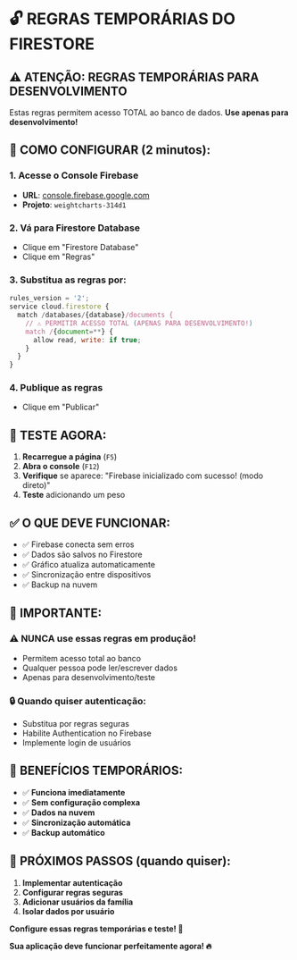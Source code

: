 # 🔓 **REGRAS TEMPORÁRIAS DO FIRESTORE**

## ⚠️ **ATENÇÃO: REGRAS TEMPORÁRIAS PARA DESENVOLVIMENTO**

Estas regras permitem acesso TOTAL ao banco de dados. **Use apenas para desenvolvimento!**

## 🚀 **COMO CONFIGURAR (2 minutos):**

### **1. Acesse o Console Firebase**
- **URL**: [console.firebase.google.com](https://console.firebase.google.com)
- **Projeto**: `weightcharts-314d1`

### **2. Vá para Firestore Database**
- Clique em "Firestore Database"
- Clique em "Regras"

### **3. Substitua as regras por:**
```javascript
rules_version = '2';
service cloud.firestore {
  match /databases/{database}/documents {
    // ⚠️ PERMITIR ACESSO TOTAL (APENAS PARA DESENVOLVIMENTO!)
    match /{document=**} {
      allow read, write: if true;
    }
  }
}
```

### **4. Publique as regras**
- Clique em "Publicar"

## 🧪 **TESTE AGORA:**

1. **Recarregue a página** (`F5`)
2. **Abra o console** (`F12`)
3. **Verifique** se aparece: "Firebase inicializado com sucesso! (modo direto)"
4. **Teste** adicionando um peso

## ✅ **O QUE DEVE FUNCIONAR:**

- ✅ Firebase conecta sem erros
- ✅ Dados são salvos no Firestore
- ✅ Gráfico atualiza automaticamente
- ✅ Sincronização entre dispositivos
- ✅ Backup na nuvem

## 🚨 **IMPORTANTE:**

### **⚠️ NUNCA use essas regras em produção!**
- Permitem acesso total ao banco
- Qualquer pessoa pode ler/escrever dados
- Apenas para desenvolvimento/teste

### **🔒 Quando quiser autenticação:**
- Substitua por regras seguras
- Habilite Authentication no Firebase
- Implemente login de usuários

## 📱 **BENEFÍCIOS TEMPORÁRIOS:**

- ✅ **Funciona imediatamente**
- ✅ **Sem configuração complexa**
- ✅ **Dados na nuvem**
- ✅ **Sincronização automática**
- ✅ **Backup automático**

## 🔮 **PRÓXIMOS PASSOS (quando quiser):**

1. **Implementar autenticação**
2. **Configurar regras seguras**
3. **Adicionar usuários da família**
4. **Isolar dados por usuário**

**Configure essas regras temporárias e teste! 🚀**

**Sua aplicação deve funcionar perfeitamente agora! 🔥**
